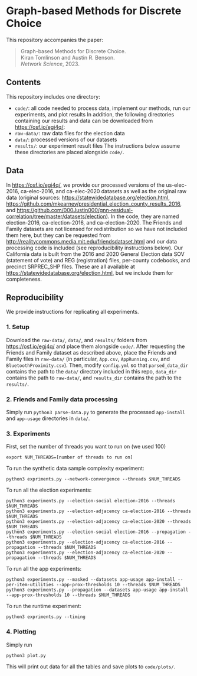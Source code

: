 # Graph-based Methods for Discrete Choice
This repository accompanies the paper: 
> Graph-based Methods for Discrete Choice.</br>
> Kiran Tomlinson and Austin R. Benson.</br>
> *Network Science*, 2023.

## Contents
This repository includes one directory:
- `code/`: all code needed to process data, implement our methods, run our experiments, and plot results
In addition, the following directories containing our results and data can be downloaded from https://osf.io/egj4q/:
- `raw-data/`: raw data files for the election data
- `data/`: processed versions of our datasets
- `results/`: our experiment result files
The instructions below assume these directories are placed alongside `code/`.

## Data
In https://osf.io/egj4q/, we provide our processed versions of the us-elec-2016, ca-elec-2016,
and ca-elec-2020 datasets as well as the original raw data 
(original sources: https://statewidedatabase.org/election.html, https://github.com/mkearney/presidential_election_county_results_2016, and https://github.com/000Justin000/gnn-residual-correlation/tree/master/datasets/election). In the code, they are named election-2016,
ca-election-2016, and ca-election-2020. The Friends and Family datasets
are not licensed for redistribution so we have not included them here, but they can be requested from 
http://realitycommons.media.mit.edu/friendsdataset.html and our data
processing code is included (see reproducibility instructions below).
Our California data is built from the 2016 and 2020 General Election data
SOV (statement of vote) and REG (registration) files, per-county codebooks,
and precinct SRPREC_SHP files. These are all available at 
https://statewidedatabase.org/election.html, but we include them for completeness.


## Reproducibility
We provide instructions for replicating all experiments.

### 1. Setup
Download the `raw-data/`, `data/`, and `results/` folders from https://osf.io/egj4q/ and place them alongside `code/`.
After requesting the Friends and Family dataset as described above, place the Friends and Family files in `raw-data/` (in
particular, `App.csv`, `AppRunning.csv`, and `BluetoothProximity.csv`).
Then, modify `config.yml` so that `parsed_data_dir` contains the path to
the `data/` directory included in this repo, `data_dir` contains the path
to `raw-data/`, and `results_dir` contains the path to the
`results/`.

### 2. Friends and Family data processing
Simply run `python3 parse-data.py` to generate the processed `app-install` and 
`app-usage` directories in `data/`.

### 3. Experiments
First, set the number of threads you want to run on (we used 100)
```
export NUM_THREADS=[number of threads to run on]
```
To run the synthetic data sample complexity experiment:
```
python3 expriments.py --network-convergence --threads $NUM_THREADS
```
To run all the election experiments:
```
python3 experiments.py --election-social election-2016 --threads $NUM_THREADS
python3 experiments.py --election-adjacency ca-election-2016 --threads $NUM_THREADS
python3 experiments.py --election-adjacency ca-election-2020 --threads $NUM_THREADS
python3 experiments.py --election-social election-2016 --propagation --threads $NUM_THREADS
python3 experiments.py --election-adjacency ca-election-2016 --propagation --threads $NUM_THREADS
python3 experiments.py --election-adjacency ca-election-2020 --propagation --threads $NUM_THREADS
```
To run all the app experiments:
```
python3 experiments.py --masked --datasets app-usage app-install --per-item-utilities --app-prox-thresholds 10 --threads $NUM_THREADS 
python3 experiments.py --propagation --datasets app-usage app-install --app-prox-thresholds 10 --threads $NUM_THREADS 
```
To run the runtime experiment:
```
python3 expriments.py --timing
```

### 4. Plotting
Simply run 
```
python3 plot.py
```
This will print out data for all the tables and save plots to `code/plots/`.




